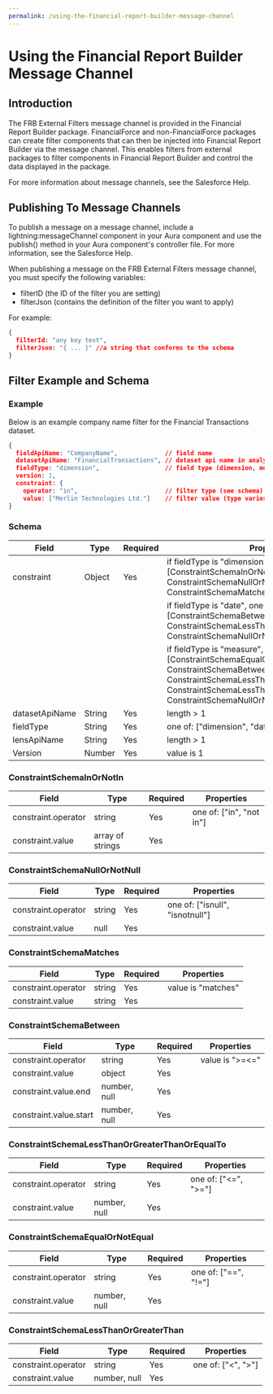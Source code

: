 ```yaml
---
permalink: /using-the-financial-report-builder-message-channel
---
```


# Using the Financial Report Builder Message Channel

## Introduction

The FRB External Filters message channel is provided in the Financial Report Builder package. FinancialForce and non-FinancialForce packages can create filter components that can then be injected into Financial Report Builder via the message channel. This enables filters from external packages to filter components in Financial Report Builder and control the data displayed in the package.

For more information about message channels, see the Salesforce Help.

## Publishing To Message Channels

To publish a message on a message channel, include a lightning:messageChannel component in your Aura component and use the publish() method in your Aura component's controller file. For more information, see the Salesforce Help.

When publishing a message on the FRB External Filters message channel, you must specify the following variables:

- filterID (the ID of the filter you are setting)
- filterJson (contains the definition of the filter you want to apply)

For example:

```json
{
  filterId: "any key text",
  filterJson: "{ ... }" //a string that conforms to the schema
}
```

## Filter Example and Schema

### Example

Below is an example company name filter for the Financial Transactions dataset.

```json
{
  fieldApiName: "CompanyName",             // field name
  datasetApiName: "FinancialTransactions", // dataset api name in analytics
  fieldType: "dimension",                  // field type (dimension, measure, date)
  version: 1,
  constraint: {
    operator: "in",                        // filter type (see schema)
    value: ["Merlin Technologies Ltd."]    // filter value (type varies by filter type, see schema)
}
```

### Schema

| Field | Type | Required | Properties |
| ----- | ---- | -------- | ---------- |
| constraint | Object | Yes | if fieldType is "dimension", one of: [ConstraintSchemaInOrNotIn, ConstraintSchemaNullOrNotNull, ConstraintSchemaMatches] |
|  |  |  | if fieldType is "date", one of: [ConstraintSchemaBetween, ConstraintSchemaLessThanOrGreaterThanOrEqualTo, ConstraintSchemaNullOrNotNull] |
|  |  |  | if fieldType is "measure", one of: [ConstraintSchemaEqualOrNotEqual, ConstraintSchemaBetween, ConstraintSchemaLessThanOrGreaterThanOrEqualTo, ConstraintSchemaLessThanOrGreaterThan, ConstraintSchemaNullOrNotNull] |
| datasetApiName | String | Yes | length > 1 |
| fieldType | String | Yes | one of: ["dimension", "date", "measure"] |
| lensApiName | String | Yes | length > 1 |
| Version | Number | Yes | value is 1 |

### ConstraintSchemaInOrNotIn

| Field | Type | Required | Properties |
| ----- | ---- | -------- | ---------- |
| constraint.operator | string | Yes | 	one of: ["in", "not in"] |
| constraint.value | array of strings | Yes |  |

### ConstraintSchemaNullOrNotNull

| Field | Type | Required | Properties |
| ----- | ---- | -------- | ---------- |
| constraint.operator | string | Yes | 	one of: ["isnull", "isnotnull"] |
| constraint.value | null | Yes |  |

### ConstraintSchemaMatches

| Field | Type | Required | Properties |
| ----- | ---- | -------- | ---------- |
| constraint.operator | string | Yes | value is "matches" |
| constraint.value | string | Yes |  |

### ConstraintSchemaBetween

| Field | Type | Required | Properties |
| ----- | ---- | -------- | ---------- |
| constraint.operator | string | Yes | value is ">=<=" |
| constraint.value | object | Yes |  |
| constraint.value.end | number, null | Yes |  |
| constraint.value.start | number, null | Yes |  |

### ConstraintSchemaLessThanOrGreaterThanOrEqualTo

| Field | Type | Required | Properties |
| ----- | ---- | -------- | ---------- |
| constraint.operator | string | Yes | one of: ["<=", ">="] |
| constraint.value | number, null | Yes |  |

### ConstraintSchemaEqualOrNotEqual

| Field | Type | Required | Properties |
| ----- | ---- | -------- | ---------- |
| constraint.operator | string | Yes | one of: ["==", "!="] |
| constraint.value | number, null | Yes |  |

### ConstraintSchemaLessThanOrGreaterThan

| Field | Type | Required | Properties |
| ----- | ---- | -------- | ---------- |
| constraint.operator | string | Yes | 	one of: ["<", ">"] |
| constraint.value | number, null | Yes |  |
